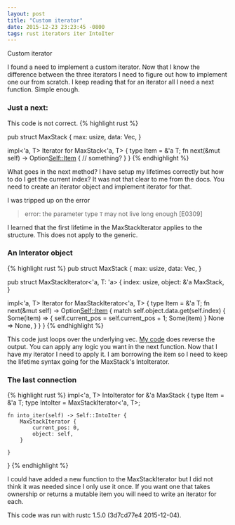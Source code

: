 ```yaml
---
layout: post
title: "Custom iterator"
date: 2015-12-23 23:23:45 -0800
tags: rust iterators iter IntoIter
---
```

Custom iterator

I found a need to implement a custom iterator. Now that I know the
difference between the three iterators I need to figure out how to
implement one our from scratch. I keep reading that for an iterator all
I need a next function. Simple enough.

### Just a next:
This code is not correct.
{% highlight rust %}

pub struct MaxStack<T> {
    max: usize,
    data: Vec<T>,
}

impl<'a, T> Iterator for MaxStack<'a, T> {
    type Item = &'a T;
    fn next(&mut self) -> Option<Self::Item> {
			// something?
    }
}
{% endhighlight %}

What goes in the next method? I have setup my lifetimes correctly but
how to do I get the current index? It was not that clear to me from the
docs. You need to create an iterator object and implement iterator for that.

I was tripped up on the error

>  error: the parameter type `T` may not live long
> enough [E0309]

I learned that the first lifetime in the MaxStackIterator applies to the
structure. This does not apply to the generic.

### An Interator object
{% highlight rust %}
pub struct MaxStack<T> {
    max: usize,
    data: Vec<T>,
}

pub struct MaxStackIterator<'a, T: 'a> {
    index: usize,
    object: &'a MaxStack<T>,
}

impl<'a, T> Iterator for MaxStackIterator<'a, T> {
    type Item = &'a T;
    fn next(&mut self) -> Option<Self::Item> {
      match self.object.data.get(self.index) {
          Some(item) => {
              self.current_pos = self.current_pos + 1;
              Some(item)
          }
          None => None,
      }
    }
}
{% endhighlight %}

This code just loops over the underlying vec. [My code] does reverse
the output. You can apply any logic you want in the next function. Now that I
have my iterator I need to apply it. I am borrowing the item so
I need to keep the lifetime syntax going for the MaxStack's
IntoIterator.

### The last connection
{% highlight rust %}
impl<'a, T> IntoIterator for &'a MaxStack<T> {
    type Item = &'a T;
    type IntoIter = MaxStackIterator<'a, T>;

    fn into_iter(self) -> Self::IntoIter {
        MaxStackIterator {
            current_pos: 0,
            object: self,
        }

    }
}
{% endhighlight %}

I could have added a new function to the MaxStackIterator but I did not
think it was needed since I only use it once. If you want one that takes
ownership or returns a mutable item you will need to write an iterator
for each.

[My code]: https://github.com/sbeckeriv/rust-algorithms/blob/master/chapter-1/3/max_stack/src/stackable.rs

This code was run with rustc 1.5.0 (3d7cd77e4 2015-12-04).

